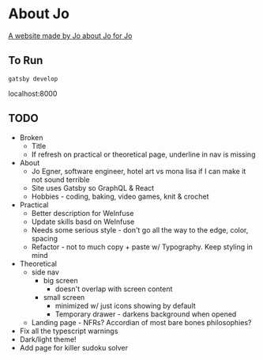 # About Jo
[A website made by Jo about Jo for Jo](https://aboutjo.gtsb.io/)

## To Run
`gatsby develop`

localhost:8000

## TODO
* Broken
  * Title
  * If refresh on practical or theoretical page, underline in nav is missing
* About
  * Jo Egner, software engineer, hotel art vs mona lisa if I can make it not sound terrible
  * Site uses Gatsby so GraphQL & React
  * Hobbies - coding, baking, video games, knit & crochet
* Practical
  * Better description for WeInfuse
  * Update skills basd on WeInfuse
  * Needs some serious style - don't go all the way to the edge, color, spacing
  * Refactor - not to much copy + paste w/ Typography. Keep styling in mind
* Theoretical
  * side nav
    * big screen
      * doesn't overlap with screen content
    * small screen
      * minimized w/ just icons showing by default
      * Temporary drawer - darkens background when opened
  * Landing page - NFRs? Accordian of most bare bones philosophies?
* Fix all the typescript warnings
* Dark/light theme!
* Add page for killer sudoku solver
